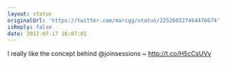 ```yaml
---
layout: status
originalUrl: 'https://twitter.com/marcgg/status/225260327464476674'
isReply: false
date: 2012-07-17 16:07:01
---
```


I really like the concept behind @joinsessions ~ http://t.co/H5cCsUVv
